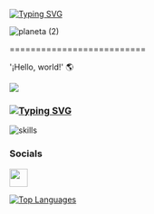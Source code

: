   [![Typing SVG](https://readme-typing-svg.herokuapp.com?font=Fira+Code&pause=1000&color=15F7D7&center=falso&vCenter=falso&width=435&lines=+Hi+%F0%9F%91%8B+My+name+is+Daniel+Mena+%F0%9F%92%BB)](https://git.io/typing-svg)

 ![planeta (2)](https://user-images.githubusercontent.com/89050072/163921258-3bb0537e-578a-42b1-8ffb-4e9ace5725c3.jpg)
  

==========================

'¡Hello, world!' 🌎

<a href="https://www.github.com/daniel-mena2000" target="_blank" rel="noreferrer"><img
src="https://img.shields.io/github/followers/daniel-mena2000?logo=github&style=for-the-badge&color=14b8a6&labelColor=0f172a" /></a>
### [![Typing SVG](https://readme-typing-svg.herokuapp.com?font=Fira+Code&size=14&duration=20000&pause=1000&color=00F7CC&background=1D145F00&center=falso&vCenter=falso&width=435&lines=Skills)](https://git.io/typing-svg)

![skills](https://skillicons.dev/icons?i=html,css,js,git,bash,vscode&theme=light)

</div>
</p>

### Socials

<p align="left"> <a href="https://www.github.com/daniel-mena2000" target="_blank" rel="noreferrer"><img src="https://raw.githubusercontent.com/danielcranney/readme-generator/main/public/icons/socials/github.svg" width="32" height="32" /></a></p>


<a href="https://github.com/daniel-mena2000" align="left"><img src="https://github-readme-stats.vercel.app/api/top-langs/?username=daniel-mena2000&langs_count=10&title_color=ffffff&text_color=ffffff&icon_color=14b8a6&bg_color=0f172a&hide_border=true&locale=en&custom_title=Top%20%Languages" alt="Top Languages" /></a>
